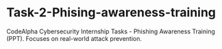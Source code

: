 # Task-2-Phising-awareness-training
CodeAlpha Cybersecurity Internship Tasks - Phishing Awareness Training (PPT). Focuses on real-world attack prevention.
